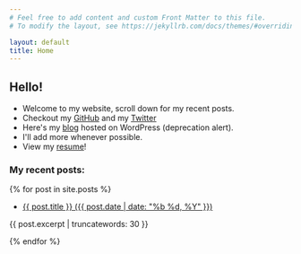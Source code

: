 ```yaml
---
# Feel free to add content and custom Front Matter to this file.
# To modify the layout, see https://jekyllrb.com/docs/themes/#overriding-theme-defaults

layout: default
title: Home
---
```

<h2>Hello!</h2>

* Welcome to my website, scroll down for my recent posts.
* Checkout my [GitHub](https://github.com/Y2Data) and my [Twitter](https://twitter.com/DaiYuhao)
* Here's my [blog](https://y2d.club) hosted on WordPress (deprecation alert).
* I'll add more whenever possible.
* View my [resume](/assets/CV.pdf)!

<h3>My recent posts:</h3>

{% for post in site.posts %}
  <ul>
    <li><a href="{{ post.url }}">{{ post.title }} ({{ post.date | date: "%b %d, %Y" }})</a></li>
  </ul>

{{ post.excerpt | truncatewords: 30 }}

{% endfor %}
